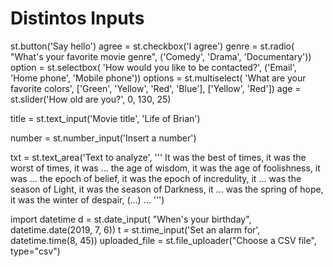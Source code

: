 # Distintos Inputs 
st.button('Say hello') 
agree = st.checkbox('I agree') 
genre = st.radio( 
"What's your favorite movie genre", 
('Comedy', 'Drama', 'Documentary')) 
option = st.selectbox( 
'How would you like to be contacted?', 
('Email', 'Home phone', 'Mobile phone')) 
options = st.multiselect( 
'What are your favorite colors', 
['Green', 'Yellow', 'Red', 'Blue'], 
['Yellow', 'Red']) 
age = st.slider('How old are you?', 0, 130, 25) 

title = st.text_input('Movie title', 'Life of Brian') 

number = st.number_input('Insert a number') 

txt = st.text_area('Text to analyze', ''' 
It was the best of times, it was the worst of times, it was 
... the age of wisdom, it was the age of foolishness, it was 
... the epoch of belief, it was the epoch of incredulity, it 
... was the season of Light, it was the season of Darkness, it 
... was the spring of hope, it was the winter of despair, (...) 
... ''') 

import datetime 
d = st.date_input( "When's your birthday", 
datetime.date(2019, 7, 6)) 
t = st.time_input('Set an alarm for', datetime.time(8, 45)) 
uploaded_file = st.file_uploader("Choose a CSV file", type="csv")
